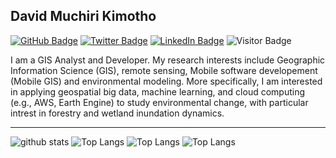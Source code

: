 ## David Muchiri Kimotho

[![GitHub Badge](https://img.shields.io/github/followers/DAWOODSKYM?style=social)](https://github.com/DAWOODSKYM?tab=followers)
[![Twitter Badge](https://img.shields.io/twitter/follow/kimdave308?style=social)](https://twitter.com/kimdave308)
[![LinkedIn Badge](https://img.shields.io/badge/My-LinkedIn-blue)](https://www.linkedin.com/in/david-kimotho-974b64174)
![Visitor Badge](https://visitor-badge.laobi.icu/badge?page_id=DAWOODSKYM.DAWOODSKYM)

I am a GIS Analyst and Developer. My research interests include Geographic Information Science (GIS), remote sensing, Mobile software developement (Mobile GIS) and environmental modeling. More specifically, I am interested in applying geospatial big data, machine learning, and cloud computing (e.g., AWS, Earth Engine) to study environmental change, with particular intrest in forestry and wetland inundation dynamics.






---

![github stats](https://github-readme-stats-sigma-five.vercel.app/api?username=DAWOODSKYM&show_icons=true)
![Top Langs](https://github-readme-stats-sigma-five.vercel.app/api/top-langs/?username=DAWOODSKYM&langs_count=3&hide=javascript,go,html,css,tex)
![Top Langs](https://github-readme-stats.vercel.app/api/top-langs/?username=DAWOODSKYM&hide_langs_below=5)
![Top Langs](https://github-readme-stats.vercel.app/api/layout=compact/?username=DAWOODSKYM&layout=compact)
